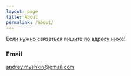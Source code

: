 ```yaml
---
layout: page
title: About
permalink: /about/
---
```


Если нужно связаться пишите по адресу ниже!

### Email

[andrey.myshkin@gmail.com](mailto:andrey.myshkin@gmail.com)
